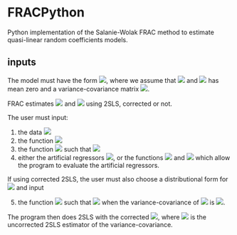 # FRACPython

Python implementation of the Salanie-Wolak  FRAC method to estimate  quasi-linear random coefficients models.

## inputs
The model must have the form  <img src="https://render.githubusercontent.com/render/math?math=G^\ast(Y, E_\varepsilon A^\ast(Y, \eta + f_1(Y)\beta, \varepsilon))=0">, where 
we assume that <img src="https://render.githubusercontent.com/render/math?math=E(\eta \vert Z)=0"> and <img src="https://render.githubusercontent.com/render/math?math=\varepsilon">
has mean zero and a variance-covariance matrix <img src="https://render.githubusercontent.com/render/math?math=\Sigma">. 

FRAC estimates <img src="https://render.githubusercontent.com/render/math?math=\beta"> and <img src="https://render.githubusercontent.com/render/math?math=\Sigma">
using 2SLS, corrected or not.


The user must input:
1. the data <img src="https://render.githubusercontent.com/render/math?math=Y">
2. the function <img src="https://render.githubusercontent.com/render/math?math=f_1(Y)">
3. the function <img src="https://render.githubusercontent.com/render/math?math=f_0(Y)"> such that 
   <img src="https://render.githubusercontent.com/render/math?math=G^\ast(Y, A^\ast(Y, f_0(Y), 0))=0">
4. either the artificial regressors <img src="https://render.githubusercontent.com/render/math?math=K(Y)">, 
   or the functions <img src="https://render.githubusercontent.com/render/math?math=d(Y)=A^\ast_2(Y, f_0(Y), 0)"> and 
   <img src="https://render.githubusercontent.com/render/math?math=t(Y) = \frac{\partial^2 A^\ast}{\partial \varepsilon \partial \varepsilon^\prime}(Y, f_0(Y), 0),">
  which allow the program to evaluate the artificial regressors.
   
If using corrected 2SLS, the user must also choose a distributional form for <img src="https://render.githubusercontent.com/render/math?math=\varepsilon"> and input

5. the function <img src="https://render.githubusercontent.com/render/math?math=f_\infty(Y,\Sigma)"> such that <img src="https://render.githubusercontent.com/render/math?math=G^\ast(Y, E_\varepsilon A^\ast(Y, f_\infty(Y,\Sigma), \varepsilon))=0"> 
   when
the variance-covariance of <img src="https://render.githubusercontent.com/render/math?math=\varepsilon"> is <img src="https://render.githubusercontent.com/render/math?math=\Sigma">. 
   
The program then does 2SLS with the corrected <img src="https://render.githubusercontent.com/render/math?math=f_0(Y)+f_\infty(Y,\hat{\Sigma}_2)-f_2(Y)\hat{\Sigma}_2">, where 
<img src="https://render.githubusercontent.com/render/math?math=\hat{\Sigma}_2"> is the uncorrected 2SLS estimator of the variance-covariance.

  

   
